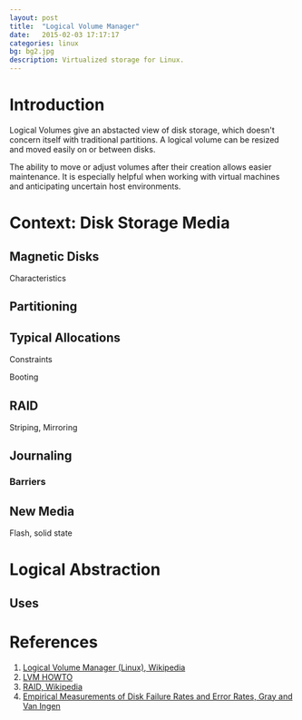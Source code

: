 ```yaml
---
layout: post
title:  "Logical Volume Manager"
date:   2015-02-03 17:17:17
categories: linux
bg: bg2.jpg
description: Virtualized storage for Linux.
---
```


# Introduction

Logical Volumes give an abstacted view of disk storage, which doesn't concern itself with traditional partitions.  A logical volume can be resized and moved easily on or between disks.

The ability to move or adjust volumes after their creation allows easier maintenance.  It is especially helpful when working with virtual machines and anticipating uncertain host environments.

# Context: Disk Storage Media

## Magnetic Disks

Characteristics

## Partitioning

## Typical Allocations

Constraints

Booting

## RAID

Striping, Mirroring

## Journaling

### Barriers

## New Media

Flash, solid state

# Logical Abstraction

## Uses

# References

1. [Logical Volume Manager (Linux), Wikipedia](https://en.wikipedia.org/wiki/Logical_Volume_Manager_(Linux))
1. [LVM HOWTO](http://www.tldp.org/HOWTO/LVM-HOWTO/)
1. [RAID, Wikipedia](https://en.wikipedia.org/wiki/RAID)
1. [Empirical Measurements of Disk Failure Rates and Error Rates, Gray and Van Ingen](http://research.microsoft.com/apps/pubs/default.aspx?id=64599)
